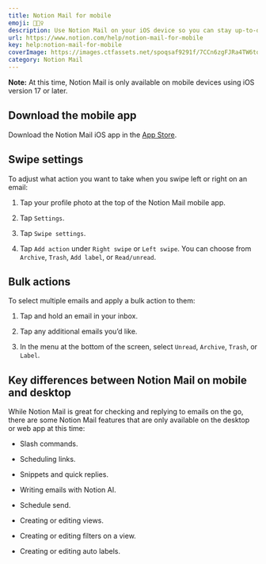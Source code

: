 ```yaml
---
title: Notion Mail for mobile
emoji: 🏃🏼‍♀️
description: Use Notion Mail on your iOS device so you can stay up-to-date even on the go 🏃🏼‍♀️
url: https://www.notion.com/help/notion-mail-for-mobile
key: help:notion-mail-for-mobile
coverImage: https://images.ctfassets.net/spoqsaf9291f/7CCn6zgFJRa4TW6tqIyRQb/3a787f5da66e5d86f87c50de6d3f9c41/Notion_Apps_Chapter_Hero.png
category: Notion Mail
---
```


**Note:** At this time, Notion Mail is only available on mobile devices using iOS version 17 or later.

## Download the mobile app

Download the Notion Mail iOS app in the [App Store](https://apps.apple.com/us/app/notion-mail/id6504265936).

## Swipe settings

To adjust what action you want to take when you swipe left or right on an email:

1. Tap your profile photo at the top of the Notion Mail mobile app.

2. Tap `Settings`.

3. Tap `Swipe settings`.

4. Tap `Add action` under `Right swipe` or `Left swipe`. You can choose from `Archive`, `Trash`, `Add label`, or `Read/unread`.

## Bulk actions

To select multiple emails and apply a bulk action to them:

1. Tap and hold an email in your inbox.

2. Tap any additional emails you’d like.

3. In the menu at the bottom of the screen, select `Unread`, `Archive`, `Trash`, or `Label`.

## Key differences between Notion Mail on mobile and desktop

While Notion Mail is great for checking and replying to emails on the go, there are some Notion Mail features that are only available on the desktop or web app at this time:

* Slash commands.

* Scheduling links.

* Snippets and quick replies.

* Writing emails with Notion AI.

* Schedule send.

* Creating or editing views.

* Creating or editing filters on a view.

* Creating or editing auto labels.
